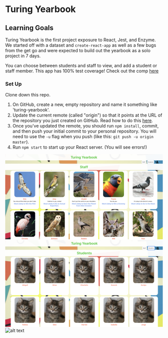 # Turing Yearbook


## Learning Goals

Turing Yearbook is the first project exposure to React, Jest, and Enzyme. We started off with a dataset and `create-react-app` as well as a few bugs from the get go and were expected to build out the yearbook as a solo project in 7 days. 

You can choose between students and staff to view, and add a student or staff member. This app has 100% test coverage!
Check out the comp [here](http://frontend.turing.io/projects/turing-yearbook.html)

### Set Up

Clone down this repo.

1. On GitHub, create a new, empty repository and name it something like 'turing-yearbook'.
2. Update the current remote (called "origin") so that it points at the URL of the repository you just created on GitHub. Read how to do this [here](https://help.github.com/en/articles/changing-a-remotes-url).
3. Once you've updated the remote, you should run `npm install`, commit, and then push your initial commit to your personal repository. You will need to use the `-u` flag when you push (like this: `git push -u origin master`).
4. Run `npm start` to start up your React server. (You will see errors!)


![alt text](https://github.com/Nathan-Froeh/turing-yearbook/blob/master/Screen%20Shot%202019-07-01%20at%207.42.08%20AM.png)
![alt text](https://github.com/Nathan-Froeh/turing-yearbook/blob/master/Screen%20Shot%202019-07-01%20at%207.42.18%20AM.png)
![alt text](http://url/to/img.png)
